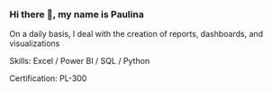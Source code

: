 ### Hi there 👋, my name is Paulina

On a daily basis, I deal with the creation of reports, dashboards, and visualizations

Skills: Excel / Power BI / SQL / Python

Certification: PL-300




